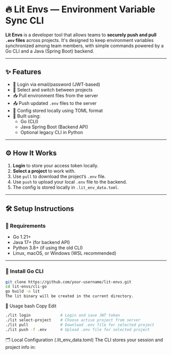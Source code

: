 # 🔥 Lit Envs — Environment Variable Sync CLI

**Lit Envs** is a developer tool that allows teams to **securely push and pull `.env` files** across projects. It's designed to keep environment variables synchronized among team members, with simple commands powered by a Go CLI and a Java (Spring Boot) backend.

---

## ✨ Features

- 🔐 Login via email/password (JWT-based)
- 📁 Select and switch between projects
- 📥 Pull environment files from the server
- 📤 Push updated `.env` files to the server
- 📝 Config stored locally using TOML format
- 🧩 Built using:
  - Go (CLI)
  - Java Spring Boot (Backend API)
  - Optional legacy CLI in Python

---

## ⚙️ How It Works

1. **Login** to store your access token locally.
2. **Select a project** to work with.
3. Use `pull` to download the project’s `.env` file.
4. Use `push` to upload your local `.env` file to the backend.
5. The config is stored locally in `.lit_env_data.toml`.

---

## 🛠️ Setup Instructions

### 🔧 Requirements

- Go 1.21+
- Java 17+ (for backend API)
- Python 3.8+ (if using the old CLI)
- Linux, macOS, or Windows (WSL recommended)

---

### 🐹 Install Go CLI

```bash
git clone https://github.com/your-username/lit-envs.git
cd lit-envs/cli-go
go build -o lit
The lit binary will be created in the current directory.
```
🚀 Usage
bash
Copy
Edit

```bash
./lit login             # Login and save JWT token
./lit select-project    # Choose active project from server
./lit pull              # Download .env file for selected project
./lit push -f .env      # Upload .env file for selected project
```

🗂️ Local Configuration (.lit_env_data.toml)
The CLI stores your session and project info in:

